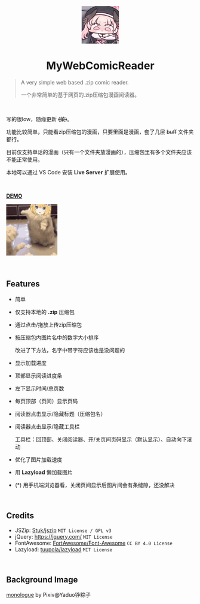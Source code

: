 <div align="center"><img src="./docs/icon.webp"/></div>

# <div align="center">MyWebComicReader</div>

> A very simple web based .zip comic reader.
>
> 一个非常简单的基于网页的.zip压缩包漫画阅读器。

​    

写的很low，随缘更新  ~~(菜)~~。

功能比较简单，只能看zip压缩包的漫画，只要里面是漫画，套了几层 ~~buff~~ 文件夹都行。

目前仅支持单话的漫画（只有一个文件夹放漫画的），压缩包里有多个文件夹应该不能正常使用。

本地可以通过 VS Code 安装 **Live Server** 扩展使用。

​    

[**DEMO**](https://monsterhhe.github.io/MyWebComicReader)

![serena](/docs/serena.gif)

​    

## Features

- 简单

- 仅支持本地的 **.zip** 压缩包

- 通过点击/拖放上传zip压缩包

- 按压缩包内图片名中的数字大小排序

  改进了下方法，名字中带字符应该也是没问题的

- 显示加载进度

- 顶部显示阅读进度条

- 左下显示时间/总页数

- 每页顶部（页间）显示页码

- 阅读器点击显示/隐藏标题（压缩包名）

- 阅读器点击显示/隐藏工具栏

  工具栏：回顶部、关闭阅读器、开/关页间页码显示（默认显示）、自动向下滚动

- 优化了图片加载速度

- 用 **Lazyload** 懒加载图片

- (*) 用手机端浏览器看，关闭页间显示后图片间会有条缝隙，还没解决

​    

## Credits

- JSZip: [Stuk/jszip](https://github.com/Stuk/jszip) `MIT License / GPL v3`
- jQuery: https://jquery.com/ `MIT License`
- FontAwesome: [FortAwesome/Font-Awesome](https://github.com/FortAwesome/Font-Awesome) `CC BY 4.0 License`
- Lazyload: [tuupola/lazyload](https://github.com/tuupola/lazyload) `MIT License`

​    

## Background Image

[monologue](https://www.pixiv.net/artworks/75685593) by Pixiv@Yaduo铮粽子
